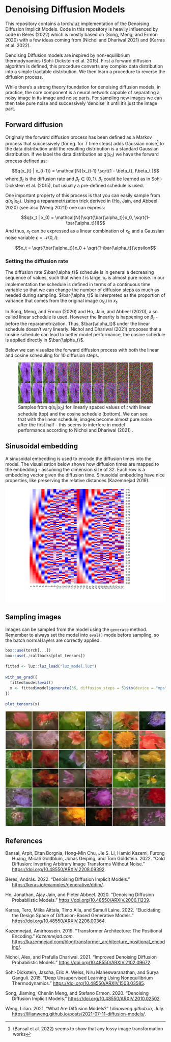 Denoising Diffusion Models
================

This repository contains a torch/luz implementation of the Denoising
Diffusion Implicit Models. Code in this repository is heavily influenced
by code in Béres (2022) which is mostly based on (Song, Meng, and Ermon
2020) with a few ideas coming from (Nichol and Dhariwal 2021) and
(Karras et al. 2022).

Denoising Diffusion models are inspired by non-equilibrium
thermodynamics (Sohl-Dickstein et al. 2015). First a forward diffusion
algorithm is defined, this procedure converts any complex data
distribution into a simple tractable distribution. We then learn a
procedure to reverse the diffusion process.

While there’s a strong theory foundation for denoising diffusion models,
in practice, the core component is a neural network capable of
separating a noisy image in its image and noise parts. For sampling new
images we can then take pure noise and successively ‘denoise’ it until
it’s just the image part.

## Forward diffusion

Originaly the forward diffusion process has been defined as a Markov
process that successively (for eg. for $T$ time steps) adds Gaussian
noise[^1] to the data distribution until the resulting distribution is a
standard Gaussian distribution. If we label the data distribution as
$q(x_{0})$ we have the forward process defined as:

$$q(x_{t} | x_{t-1}) = \mathcal{N}(x_{t-1} \sqrt{1 - \beta_t}, I\beta_t )$$
where $\beta_t$ is the diffusion rate and $\beta_t \in (0,1)$. $\beta_t$
could be learned as in Sohl-Dickstein et al. (2015), but usually a
pre-defined schedule is used.

One important property of this process is that you can easily sample
from $q(x_t | x_0)$. Using a reparametrization trick derived in (Ho,
Jain, and Abbeel 2020) (see also (Weng 2021)) one can express:

$$q(x_t | x_0) = \mathcal{N}(\sqrt{\bar{\alpha_t}}x_0, \sqrt{1-\bar{\alpha_t}}I)$$
And thus, $x_t$ can be expressed as a linear combination of $x_0$ and a
Gaussian noise variable $\epsilon = \mathcal{N}(0, I)$:

$$x_t = \sqrt{\bar{\alpha_t}}x_0 + \sqrt{1-\bar{\alpha_t}}\epsilon$$

### Setting the diffusion rate

The diffusion rate $\bar{\alpha_t}$ schedule is in general a decreasing
sequence of values, such that when $t$ is large, $x_t$ is almost pure
noise. In our implementation the schedule is defined in terms of a
continuous time variable so that we can change the number of diffusion
steps as much as needed during sampling. $\bar{\alpha_t}$ is interpreted
as the proportion of variance that comes from the original image ($x_0$)
in $x_t$.

In Song, Meng, and Ermon (2020) and Ho, Jain, and Abbeel (2020), a so
called linear schedule is used. However the linearity is happening on
$\beta_t$ - before the reparametrization. Thus, $\bar{\alpha_t}$ under
the linear schedule doesn’t vary linearly. Nichol and Dhariwal (2021)
proposes that a cosine schedule can lead to better model performance,
the cosine schedule is applied directly in $\bar{\alpha_t}$.

Below we can visualize the forward diffusion process with both the
linear and cosine scheduling for 10 diffusion steps.

<figure>
<img src="README_files/figure-commonmark/schedules-1.png" width="704"
height="128"
alt="Samples from q(x_t|x_0) for linearly spaced values of t with linear schedule (top) and the cosine schedule (bottom). We can see that with the linear schedule, images become almost pure noise after the first half - this seems to interfere in model performance according to Nichol and Dhariwal (2021) ." />
<figcaption aria-hidden="true">Samples from <span
class="math inline"><em>q</em>(<em>x</em><sub><em>t</em></sub>|<em>x</em><sub>0</sub>)</span>
for linearly spaced values of <span
class="math inline"><em>t</em></span> with linear schedule (top) and the
cosine schedule (bottom). We can see that with the linear schedule,
images become almost pure noise after the first half - this seems to
interfere in model performance according to <span class="citation"
data-cites="nichol2021">Nichol and Dhariwal (2021)</span> .</figcaption>
</figure>

## Sinusoidal embedding

A sinusoidal embedding is used to encode the diffusion times into the
model. The visualization below shows how diffusion times are mapped to
the embedding - assuming the dimension size of 32. Each row is a
embedding vector given the diffusion time. Sinusoidal embedding have
nice properties, like preserving the relative distances (Kazemnejad
2019).

![](README_files/figure-commonmark/sinusoidal-1.png)

## Sampling images

Images can be sampled from the model using the `generate` method.
Remember to always set the model into `eval()` mode before sampling, so
the batch normal layers are correctly applied.

``` r
box::use(torch[...])
box::use(./callbacks[plot_tensors])

fitted <- luz::luz_load("luz_model.luz")

with_no_grad({
  fitted$model$eval()
  x <- fitted$model$generate(36, diffusion_steps = 5)$to(device = "mps")
})

plot_tensors(x)
```

![](README_files/figure-commonmark/samples-1.png)

## References

<div id="refs" class="references csl-bib-body hanging-indent">

<div id="ref-bansal2022" class="csl-entry">

Bansal, Arpit, Eitan Borgnia, Hong-Min Chu, Jie S. Li, Hamid Kazemi,
Furong Huang, Micah Goldblum, Jonas Geiping, and Tom Goldstein. 2022.
“Cold Diffusion: Inverting Arbitrary Image Transforms Without Noise.”
<https://doi.org/10.48550/ARXIV.2208.09392>.

</div>

<div id="ref-kerasDDIM" class="csl-entry">

Béres, András. 2022. “Denoising Diffusion Implicit Models.”
<https://keras.io/examples/generative/ddim/>.

</div>

<div id="ref-ho2020" class="csl-entry">

Ho, Jonathan, Ajay Jain, and Pieter Abbeel. 2020. “Denoising Diffusion
Probabilistic Models.” <https://doi.org/10.48550/ARXIV.2006.11239>.

</div>

<div id="ref-karras2022" class="csl-entry">

Karras, Tero, Miika Aittala, Timo Aila, and Samuli Laine. 2022.
“Elucidating the Design Space of Diffusion-Based Generative Models.”
<https://doi.org/10.48550/ARXIV.2206.00364>.

</div>

<div id="ref-kazemnejad2019:pencoding" class="csl-entry">

Kazemnejad, Amirhossein. 2019. “Transformer Architecture: The Positional
Encoding.” *Kazemnejad.com*.
<https://kazemnejad.com/blog/transformer_architecture_positional_encoding/>.

</div>

<div id="ref-nichol2021" class="csl-entry">

Nichol, Alex, and Prafulla Dhariwal. 2021. “Improved Denoising Diffusion
Probabilistic Models.” <https://doi.org/10.48550/ARXIV.2102.09672>.

</div>

<div id="ref-sohl-dickstein2015" class="csl-entry">

Sohl-Dickstein, Jascha, Eric A. Weiss, Niru Maheswaranathan, and Surya
Ganguli. 2015. “Deep Unsupervised Learning Using Nonequilibrium
Thermodynamics.” <https://doi.org/10.48550/ARXIV.1503.03585>.

</div>

<div id="ref-song2020" class="csl-entry">

Song, Jiaming, Chenlin Meng, and Stefano Ermon. 2020. “Denoising
Diffusion Implicit Models.” <https://doi.org/10.48550/ARXIV.2010.02502>.

</div>

<div id="ref-weng2021diffusion" class="csl-entry">

Weng, Lilian. 2021. “What Are Diffusion Models?” *Lilianweng.github.io*,
July. <https://lilianweng.github.io/posts/2021-07-11-diffusion-models/>.

</div>

</div>

[^1]: (Bansal et al. 2022) seems to show that any lossy image
    transformation works

